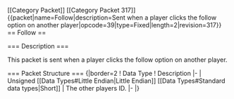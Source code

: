 \[\[Category Packet\]\] \[\[Category Packet 317\]\]
{{packet\|name=Follow\|description=Sent when a player clicks the follow
option on another
player\|opcode=39\|type=Fixed\|length=2\|revision=317}} == Follow ==

=== Description ===

This packet is sent when a player clicks the follow option on another
player.

=== Packet Structure === {\|border=2 ! Data Type ! Description \|- \|
Unsigned \[\[Data Types\#Little Endian\|Little Endian\]\] \[\[Data
Types\#Standard data types\|Short\]\] \| The other players ID. \|- \|}
